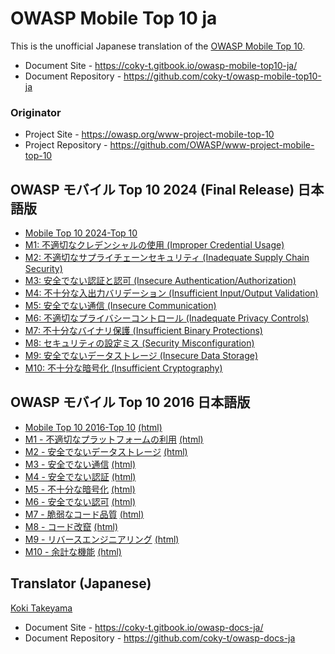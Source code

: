 # OWASP Mobile Top 10 ja

This is the unofficial Japanese translation of the [OWASP Mobile Top 10](https://github.com/OWASP/www-project-mobile-top-10).

- Document Site - <https://coky-t.gitbook.io/owasp-mobile-top10-ja/>
- Document Repository - <https://github.com/coky-t/owasp-mobile-top10-ja>

### Originator

- Project Site - <https://owasp.org/www-project-mobile-top-10>
- Project Repository - <https://github.com/OWASP/www-project-mobile-top-10>

## OWASP モバイル Top 10 2024 (Final Release) 日本語版

* [Mobile Top 10 2024-Top 10](2023-risks/index.md)
* [M1: 不適切なクレデンシャルの使用 (Improper Credential Usage)](2023-risks/m1-improper-credential-usage.md)
* [M2: 不適切なサプライチェーンセキュリティ (Inadequate Supply Chain Security)](2023-risks/m2-inadequate-supply-chain-security.md)
* [M3: 安全でない認証と認可 (Insecure Authentication/Authorization)](2023-risks/m3-insecure-authentication-authorization.md)
* [M4: 不十分な入出力バリデーション (Insufficient Input/Output Validation)](2023-risks/m4-insufficient-input-output-validation.md)
* [M5: 安全でない通信 (Insecure Communication)](2023-risks/m5-insecure-communication.md)
* [M6: 不適切なプライバシーコントロール (Inadequate Privacy Controls)](2023-risks/m6-inadequate-privacy-controls.md)
* [M7: 不十分なバイナリ保護 (Insufficient Binary Protections)](2023-risks/m7-insufficient-binary-protection.md)
* [M8: セキュリティの設定ミス (Security Misconfiguration)](2023-risks/m8-security-misconfiguration.md)
* [M9: 安全でないデータストレージ (Insecure Data Storage)](2023-risks/m9-insecure-data-storage.md)
* [M10: 不十分な暗号化 (Insufficient Cryptography)](2023-risks/m10-insufficient-cryptography.md)

## OWASP モバイル Top 10 2016 日本語版

* [Mobile Top 10 2016-Top 10](2016-risks/index.md) [(html)](https://coky-t.github.io/owasp-mobile-top10-2016-ja/Mobile_Top_10_2016-Top_10.html)
* [M1 - 不適切なプラットフォームの利用](2016-risks/m1-improper-platform-usage.md) [(html)](https://coky-t.github.io/owasp-mobile-top10-2016-ja/Mobile_Top_10_2016-M1-Improper_Platform_Usage.html)
* [M2 - 安全でないデータストレージ](2016-risks/m2-insecure-data-storage.md) [(html)](https://coky-t.github.io/owasp-mobile-top10-2016-ja/Mobile_Top_10_2016-M2-Insecure_Data_Storage.html)
* [M3 - 安全でない通信](2016-risks/m3-insecure-communication.md) [(html)](https://coky-t.github.io/owasp-mobile-top10-2016-ja/Mobile_Top_10_2016-M3-Insecure_Communication.html)
* [M4 - 安全でない認証](2016-risks/m4-insecure-authentication.md) [(html)](https://coky-t.github.io/owasp-mobile-top10-2016-ja/Mobile_Top_10_2016-M4-Insecure_Authentication.html)
* [M5 - 不十分な暗号化](2016-risks/m5-insufficient-cryptography.md) [(html)](https://coky-t.github.io/owasp-mobile-top10-2016-ja/Mobile_Top_10_2016-M5-Insufficient_Cryptography.html)
* [M6 - 安全でない認可](2016-risks/m6-insecure-authorization.md) [(html)](https://coky-t.github.io/owasp-mobile-top10-2016-ja/Mobile_Top_10_2016-M6-Insecure_Authorization.html)
* [M7 - 脆弱なコード品質](2016-risks/m7-client-code-quality.md) [(html)](https://coky-t.github.io/owasp-mobile-top10-2016-ja/Mobile_Top_10_2016-M7-Poor_Code_Quality.html)
* [M8 - コード改竄](2016-risks/m8-code-tampering.md) [(html)](https://coky-t.github.io/owasp-mobile-top10-2016-ja/Mobile_Top_10_2016-M8-Code_Tampering.html)
* [M9 - リバースエンジニアリング](2016-risks/m9-reverse-engineering.md) [(html)](https://coky-t.github.io/owasp-mobile-top10-2016-ja/Mobile_Top_10_2016-M9-Reverse_Engineering.html)
* [M10 - 余計な機能](2016-risks/m10-extraneous-functionality.md) [(html)](https://coky-t.github.io/owasp-mobile-top10-2016-ja/Mobile_Top_10_2016-M10-Extraneous_Functionality.html)

## Translator (Japanese)

[Koki Takeyama](https://github.com/coky-t)

- Document Site - <https://coky-t.gitbook.io/owasp-docs-ja/>
- Document Repository - <https://github.com/coky-t/owasp-docs-ja>
